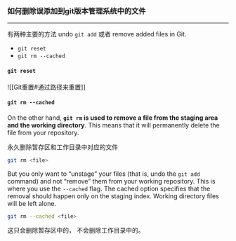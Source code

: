 ### 如何删除误添加到git版本管理系统中的文件
---
有两种主要的方法 undo `git add` 或者 remove added files in Git.

- `git reset`
- `git rm --cached`

#### `git reset`
![[Git重置#通过路径来重置]]

#### `git rm --cached`
On the other hand, **`git rm` is used to remove a file from the staging area and the working directory**. This means that it will permanently delete the file from your repository.

永久删除暂存区和工作目录中对应的文件

```bash
git rm <file>
```

But you only want to “unstage” your files (that is, undo the `git add` command) and not “remove” them from your working repository. This is where you use the `--cached` flag. The cached option specifies that the removal should happen only on the staging index. Working directory files will be left alone.

```bash
git rm --cached <file>
```

这只会删除暂存区中的， 不会删除工作目录中的。

